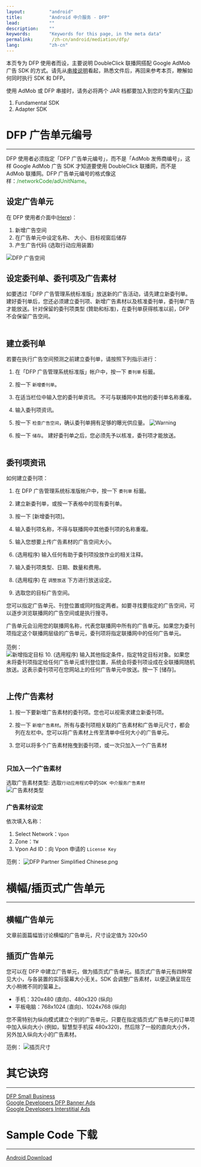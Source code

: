 ```yaml
---
layout:         "android"
title:          "Android 中介服务 - DFP"
lead:           ""
description:    ""
keywords:       "Keywords for this page, in the meta data"
permalink:       /zh-cn/android/mediation/dfp/
lang:           "zh-cn"
---
```


本页专为 DFP 使用者而设，主要说明 DoubleClick 联播网搭配 Google AdMob 广告 SDK 的方式。请先从[串接说明]看起，熟悉文件后，再回来参考本页，瞭解如何同时执行 SDK 和 DFP。

使用 AdMob 或 DFP 串接时，请务必将两个 JAR 档都要加入到您的专案内([下载][1])

1. Fundamental SDK
2. Adapter SDK


# DFP 广告单元编号
---
DFP 使用者必须指定「DFP 广告单元编号」，而不是「AdMob 发佈商编号」，这样 Google AdMob 广告 SDK 才知道要使用 DoubleClick 联播网，而不是 AdMob 联播网。DFP 广告单元编号的格式像这样：<span style="color:#228B22">/networkCode/adUnitName。</span>


## 设定广告单元
在 DFP 使用者介面中([Here])：

1. 新增广告空间
2. 在广告单元中设定名称、 大小、目标视窗后储存
3. 产生广告代码 (选取行动应用装置)

![DFP 广告空间]

## 设定委刊单、委刊项及广告素材
如要透过「DFP 广告管理系统标准版」放送新的广告活动，请先建立新委刊单。建好委刊单后，您还必须建立委刊项、新增广告素材以及核准委刊单，委刊单广告才能放送。针对保留的委刊项类型 (贊助和标准)，在委刊单获得核准以前，DFP 不会保留广告空间。<br><br>

## 建立委刊单
若要在执行广告空间预测之前建立委刊单，请按照下列指示进行：

1. 在「DFP 广告管理系统标准版」帐户中，按一下 `委刊单` 标籤。

2. 按一下 `新增委刊单`。

3. 在适当栏位中输入您的委刊单资讯。
   不可与联播网中其他的委刊单名称重複。

4. 输入委刊项资讯。

5. 按一下 `检查广告空间`，确认委刊单拥有足够的曝光供应量。
![Warning]

6. 按一下 `储存`。
    建好委刊单之后，您必须先予以核准，委刊项才能放送。
<br><br>

## 委刊项资讯
如何建立委刊项：

1. 在 DFP 广告管理系统标准版帐户中，按一下 `委刊单` 标籤。

2. 建立新委刊单，或按一下表格中的现有委刊单。

3. 按一下 [新增委刊项]。

4. 输入委刊项名称，不得与联播网中其他委刊项的名称重複。

5. 输入您想要上传广告素材的广告空间大小。

6. (选用程序) 输入任何有助于委刊项投放作业的相关注释。

7. 输入委刊项类型、日期、数量和费用。

8. (选用程序) 在 `调整放送` 下方进行放送设定。

9. 选取您的目标广告空间。

您可以指定广告单元、刊登位置或同时指定两者。如要寻找要指定的广告空间，可以逐步浏览联播网的广告空间或是执行搜寻。

广告单元会沿用您的联播网名称，代表您联播网中所有的广告单元。如果您为委刊项指定这个联播网层级的广告单元，委刊项将指定联播网中的任何广告单元。<br>
<br>范例：<br>
![新增指定目标]
10. (选用程序) 输入其他指定条件，指定特定目标对象。如果您未将委刊项指定给任何广告单元或刊登位置，系统会将委刊项设成在全联播网随机放送。这表示委刊项可在您网站上的任何广告单元中放送。按一下 [储存]。<br><br>

## 上传广告素材
1. 按一下要新增广告素材的委刊项。您也可以视需求建立新委刊项。

2. 按一下 `新增广告素材`。所有与委刊项相关联的广告素材和广告单元尺寸，都会列在左栏中。您可以将广告素材上传至清单中任何大小的广告单元。

3. 您可以将多个广告素材拖曳到委刊项，或一次只加入一个广告素材<br><br>

### 只加入一个广告素材
选取广告素材类型: 选取`行动应用程式`中的`SDK 中介服务广告素材`<br>
![广告素材类型]

### 广告素材设定
依次填入名称：

1. Select Network：`Vpon`
2. Zone：`TW`
3. Vpon Ad ID：向 Vpon 申请的 `License Key`<br>

范例：
![DFP Partner Simplified Chinese.png]



# 横幅/插页式广告单元
---

## 横幅广告单元
文章前面篇幅皆讨论横幅的广告单元，尺寸设定值为 320x50

## 插页广告单元
您可以在 DFP 中建立广告单元，做为插页式广告单元。插页式广告单元有四种常见大小，与各装置的实际萤幕大小无关。SDK 会调整广告素材，以便正确呈现在大小稍微不同的萤幕上。

* 手机：320x480 (直向)、480x320 (纵向)
* 平板电脑：768x1024 (直向)、1024x768 (纵向)

您不需特别为纵向模式建立个别的广告单元，只要在指定插页式广告单元的订单项中加入纵向大小 (例如，智慧型手机採 480x320)，然后除了一般的直向大小外，另外加入纵向大小的广告素材。

范例：
![插页尺寸]






# 其它诀窍
---
[DFP Small Business](https://support.google.com/dfp_sb/)<br>
[Google Developers DFP Banner Ads](https://developers.google.com/mobile-ads-sdk/docs/dfp/fundamentals#android)<br>
[Google Developers Interstitial Ads](https://developers.google.com/mobile-ads-sdk/docs/android/doubleclick/#support)

# Sample Code 下载
---
 [Android Download][1]


[串接说明]: ../../integration-guide
[1]: {{site.baseurl}}/zh-cn/android/download/#dfp
[Here]: https://www.google.com/dfp/
[DFP 广告空间]: {{site.imgurl}}/UnitAdSetting_Sim.png
[DFP Partner Simplified Chinese.png]: {{site.imgurl}}/DFP_Partner_Simplified_Chinese.png
[新增指定目标]: {{site.imgurl}}/新增指定目标.png
[广告素材类型]: {{site.imgurl}}/广告素材类型.png
[Warning]: {{site.imgurl}}/Warning.png
[插页尺寸]: {{site.imgurl}}/插頁尺寸.png
